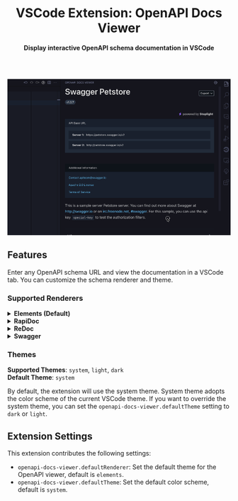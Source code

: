 <div align="center">
  <h1> VSCode Extension: OpenAPI Docs Viewer</h1>
  <strong>Display interactive OpenAPI schema documentation in VSCode</strong>
</div>

<br /><br />

![Overview](docs/images/overview.gif)

## Features

Enter any OpenAPI schema URL and view the documentation in a VSCode tab. You can customize the schema renderer and theme.

### Supported Renderers

<details>
  <summary><strong>Elements (Default)</strong></summary>

  Build beautiful, interactive API Docs with embeddable React or Web Components, powered by OpenAPI and Markdown.
  https://github.com/stoplightio/elements

  **Preview**
  <table>
    <tr>
      <td><strong>Theme</strong></td>
      <td><strong>Layout: Mobile</strong></td>
      <td><strong>Layout: Desktop</storng></td>
    </tr>
    <tr>
      <td>Dark</td>
      <td><img src="docs/images/theme-elements-dark-small.png" alt="Elements Dark Theme: Small" width="300"/></td>
      <td><img src="docs/images/theme-elements-dark-large.png" alt="Elements Dark Theme: Large" width="600"/></td>
    </tr>
    <tr>
      <td>Light</td>
      <td><img src="docs/images/theme-elements-light-small.png" alt="Elements Light Theme: Small" width="300"/></td>
      <td><img src="docs/images/theme-elements-light-large.png" alt="Elements Light Theme: Large" width="600"/></td>
    </tr>
  </table>
</details>
<details>
  <summary><strong>RapiDoc</strong></summary>

  Custom Element for Open-API spec viewing  
  https://github.com/rapi-doc/RapiDoc

  **Preview**
  <table>
    <tr>
      <td><strong>Theme</strong></td>
      <td><strong>Layout: Mobile</strong></td>
      <td><strong>Layout: Desktop</storng></td>
    </tr>
    <tr>
      <td>Dark</td>
      <td><img src="docs/images/theme-rapidoc-dark-small.png" alt="RapiDoc Dark Theme: Small" width="300"/></td>
      <td><img src="docs/images/theme-rapidoc-dark-large.png" alt="RapiDoc Dark Theme: Large" width="600"/></td>
    </tr>
    <tr>
      <td>Light</td>
      <td><img src="docs/images/theme-rapidoc-light-small.png" alt="RapiDoc Light Theme: Small" width="300"/></td>
      <td><img src="docs/images/theme-rapidoc-light-large.png" alt="RapiDoc Light Theme: Large" width="600"/></td>
    </tr>
  </table>
</details>
<details>
  <summary><strong>ReDoc</strong></summary>

  OpenAPI/Swagger-generated API Reference Documentation  
  https://github.com/Redocly/redoc

  **Preview**
  <table>
    <tr>
      <td><strong>Theme</strong></td>
      <td><strong>Layout: Mobile</strong></td>
      <td><strong>Layout: Desktop</storng></td>
    </tr>
    <tr>
      <td>Dark</td>
      <td><img src="docs/images/theme-redoc-dark-small.png" alt="Redoc Dark Theme: Small" width="300"/></td>
      <td><img src="docs/images/theme-redoc-dark-large.png" alt="Redoc Dark Theme: Large" width="600"/></td>
    </tr>
    <tr>
      <td>Light</td>
      <td><img src="docs/images/theme-redoc-light-small.png" alt="Redoc Light Theme: Small" width="300"/></td>
      <td><img src="docs/images/theme-redoc-light-large.png" alt="Redoc Light Theme: Large" width="600"/></td>
    </tr>
  </table>
</details>
<details>
  <summary><strong>Swagger</strong></summary>

  Swagger UI is a collection of HTML, JavaScript, and CSS assets that dynamically generate beautiful documentation from a Swagger-compliant API.  
  https://github.com/swagger-api/swagger-ui

  **Preview**
  <table>
    <tr>
      <td><strong>Theme</strong></td>
      <td><strong>Layout: Mobile</strong></td>
      <td><strong>Layout: Desktop</storng></td>
    </tr>
    <tr>
      <td>Dark</td>
      <td><img src="docs/images/theme-swagger-dark-small.png" alt="Swagger Dark Theme: Small" width="300"/></td>
      <td><img src="docs/images/theme-swagger-dark-large.png" alt="Swagger Dark Theme: Large" width="600"/></td>
    </tr>
    <tr>
      <td>Light</td>
      <td><img src="docs/images/theme-swagger-light-small.png" alt="Swagger Light Theme: Small" width="300"/></td>
      <td><img src="docs/images/theme-swagger-light-large.png" alt="Swagger Light Theme: Large" width="600"/></td>
    </tr>
  </table>
</details>

### Themes

**Supported Themes**: `system`, `light`, `dark`  
**Default Theme**: `system`

By default, the extension will use the system theme. System theme adopts the color scheme of the current VSCode theme. If you want to override the system theme, you can set the `openapi-docs-viewer.defaultTheme` setting to `dark` or `light`.

## Extension Settings

This extension contributes the following settings:

* `openapi-docs-viewer.defaultRenderer`: Set the default theme for the OpenAPI viewer, default is `elements`.
* `openapi-docs-viewer.defaultTheme`: Set the default color scheme, default is `system`.
